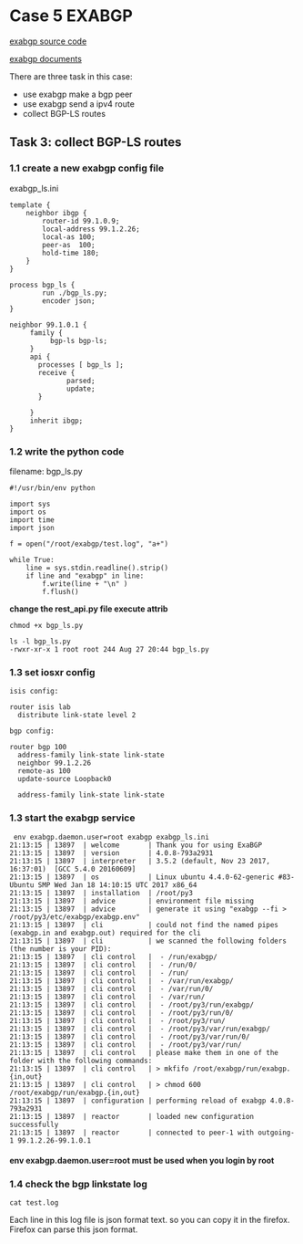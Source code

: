 # Case 5  EXABGP

[exabgp source code](https://github.com/Exa-Networks/exabgp)

[exabgp documents](https://github.com/Exa-Networks/exabgp/wiki/_pages)

There are three task in this case:
- use exabgp make a bgp peer
- use exabgp send a ipv4 route
- collect BGP-LS routes



## Task 3: collect BGP-LS routes


### 1.1 create a new exabgp config file

exabgp_ls.ini

```
template {
    neighbor ibgp {
        router-id 99.1.0.9;
        local-address 99.1.2.26;
        local-as 100;
        peer-as  100;
        hold-time 180;
    }
}

process bgp_ls {
        run ./bgp_ls.py;
        encoder json;
}

neighbor 99.1.0.1 {
     family {
          bgp-ls bgp-ls;
     }
     api {
       processes [ bgp_ls ];
       receive {
              parsed;
              update;
       }

     }
     inherit ibgp;
}

```

### 1.2 write the  python code

filename: bgp_ls.py

```
#!/usr/bin/env python

import sys
import os
import time
import json

f = open("/root/exabgp/test.log", "a+")

while True:
    line = sys.stdin.readline().strip()
    if line and "exabgp" in line:
        f.write(line + "\n" )
        f.flush()

```
**change the rest_api.py file execute attrib**


```
chmod +x bgp_ls.py

ls -l bgp_ls.py
-rwxr-xr-x 1 root root 244 Aug 27 20:44 bgp_ls.py

```

### 1.3 set iosxr config

```
isis config:

router isis lab
  distribute link-state level 2
   
bgp config:

router bgp 100
  address-family link-state link-state
  neighbor 99.1.2.26
  remote-as 100
  update-source Loopback0
  
  address-family link-state link-state
```

### 1.3 start the exabgp service
```
 env exabgp.daemon.user=root exabgp exabgp_ls.ini
21:13:15 | 13897  | welcome       | Thank you for using ExaBGP
21:13:15 | 13897  | version       | 4.0.8-793a2931
21:13:15 | 13897  | interpreter   | 3.5.2 (default, Nov 23 2017, 16:37:01)  [GCC 5.4.0 20160609]
21:13:15 | 13897  | os            | Linux ubuntu 4.4.0-62-generic #83-Ubuntu SMP Wed Jan 18 14:10:15 UTC 2017 x86_64
21:13:15 | 13897  | installation  | /root/py3
21:13:15 | 13897  | advice        | environment file missing
21:13:15 | 13897  | advice        | generate it using "exabgp --fi > /root/py3/etc/exabgp/exabgp.env"
21:13:15 | 13897  | cli           | could not find the named pipes (exabgp.in and exabgp.out) required for the cli
21:13:15 | 13897  | cli           | we scanned the following folders (the number is your PID):
21:13:15 | 13897  | cli control   |  - /run/exabgp/
21:13:15 | 13897  | cli control   |  - /run/0/
21:13:15 | 13897  | cli control   |  - /run/
21:13:15 | 13897  | cli control   |  - /var/run/exabgp/
21:13:15 | 13897  | cli control   |  - /var/run/0/
21:13:15 | 13897  | cli control   |  - /var/run/
21:13:15 | 13897  | cli control   |  - /root/py3/run/exabgp/
21:13:15 | 13897  | cli control   |  - /root/py3/run/0/
21:13:15 | 13897  | cli control   |  - /root/py3/run/
21:13:15 | 13897  | cli control   |  - /root/py3/var/run/exabgp/
21:13:15 | 13897  | cli control   |  - /root/py3/var/run/0/
21:13:15 | 13897  | cli control   |  - /root/py3/var/run/
21:13:15 | 13897  | cli control   | please make them in one of the folder with the following commands:
21:13:15 | 13897  | cli control   | > mkfifo /root/exabgp/run/exabgp.{in,out}
21:13:15 | 13897  | cli control   | > chmod 600 /root/exabgp/run/exabgp.{in,out}
21:13:15 | 13897  | configuration | performing reload of exabgp 4.0.8-793a2931
21:13:15 | 13897  | reactor       | loaded new configuration successfully
21:13:15 | 13897  | reactor       | connected to peer-1 with outgoing-1 99.1.2.26-99.1.0.1

```

#### **env exabgp.daemon.user=root** must be used when you login by root


### 1.4 check the bgp linkstate log
```
cat test.log
```

Each line in this log file is json format text. so you can copy it in the firefox. 
Firefox can parse this json format.


